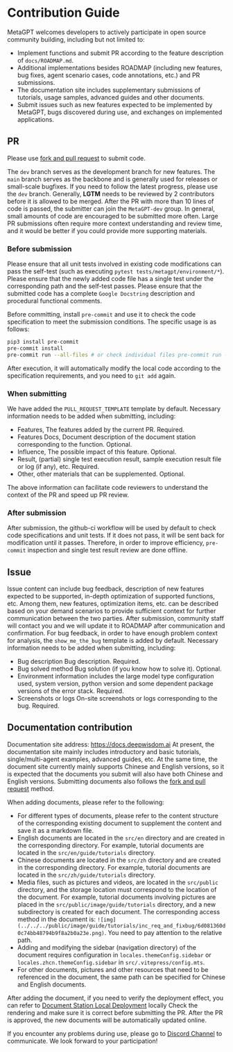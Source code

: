 # Contribution Guide

MetaGPT welcomes developers to actively participate in open source community building, including but not limited to:

- Implement functions and submit PR according to the feature description of `docs/ROADMAP.md`.
- Additional implementations besides ROADMAP (including new features, bug fixes, agent scenario cases, code annotations, etc.) and PR submissions.
- The documentation site includes supplementary submissions of tutorials, usage samples, advanced guides and other documents.
- Submit issues such as new features expected to be implemented by MetaGPT, bugs discovered during use, and exchanges on implemented applications.

## PR

Please use [fork and pull request](https://docs.github.com/en/get-started/exploring-projects-on-github/contributing-to-a-project) to submit code.

The `dev` branch serves as the development branch for new features. The `main` branch serves as the backbone and is generally used for releases or small-scale bugfixes. If you need to follow the latest progress, please use the `dev` branch.
Generally, **LGTM** needs to be reviewed by 2 contributors before it is allowed to be merged. After the PR with more than 10 lines of code is passed, the submitter can join the `MetaGPT-dev` group.
In general, small amounts of code are encouraged to be submitted more often. Large PR submissions often require more context understanding and review time, and it would be better if you could provide more supporting materials.

### Before submission

Please ensure that all unit tests involved in existing code modifications can pass the self-test (such as executing `pytest tests/metagpt/environment/*`).
Please ensure that the newly added code file has a single test under the corresponding path and the self-test passes.
Please ensure that the submitted code has a complete `Google Docstring` description and procedural functional comments.

Before committing, install `pre-commit` and use it to check the code specification to meet the submission conditions. The specific usage is as follows:

```bash
pip3 install pre-commit
pre-commit install
pre-commit run --all-files # or check individual files pre-commit run --files metagpt/roles/*
```

After execution, it will automatically modify the local code according to the specification requirements, and you need to `git add` again.

### When submitting

We have added the `PULL_REQUEST_TEMPLATE` template by default. Necessary information needs to be added when submitting, including:

- Features, The features added by the current PR. Required.
- Features Docs, Document description of the document station corresponding to the function. Optional.
- Influence, The possible impact of this feature. Optional.
- Result, (partial) single test execution result, sample execution result file or log (if any), etc. Required.
- Other, other materials that can be supplemented. Optional.

The above information can facilitate code reviewers to understand the context of the PR and speed up PR review.

### After submission

After submission, the github-ci workflow will be used by default to check code specifications and unit tests. If it does not pass, it will be sent back for modification until it passes. Therefore, in order to improve efficiency, `pre-commit` inspection and single test result review are done offline.

## Issue

Issue content can include bug feedback, description of new features expected to be supported, in-depth optimization of supported functions, etc.
Among them, new features, optimization items, etc. can be described based on your demand scenarios to provide sufficient context for further communication between the two parties. After submission, community staff will contact you and we will update it to ROADMAP after communication and confirmation.
For bug feedback, in order to have enough problem context for analysis, the `show_me_the_bug` template is added by default. Necessary information needs to be added when submitting, including:

- Bug description Bug description. Required.
- Bug solved method Bug solution (if you know how to solve it). Optional.
- Environment information includes the large model type configuration used, system version, python version and some dependent package versions of the error stack. Required.
- Screenshots or logs On-site screenshots or logs corresponding to the bug. Required.

## Documentation contribution

Documentation site address: https://docs.deepwisdom.ai
At present, the documentation site mainly includes introductory and basic tutorials, single/multi-agent examples, advanced guides, etc. At the same time, the document site currently mainly supports Chinese and English versions, so it is expected that the documents you submit will also have both Chinese and English versions.
Submitting documents also follows the [fork and pull request](https://docs.github.com/en/get-started/exploring-projects-on-github/contributing-to-a-project) method.

When adding documents, please refer to the following:

- For different types of documents, please refer to the content structure of the corresponding existing document to supplement the content and save it as a markdown file.
- English documents are located in the `src/en` directory and are created in the corresponding directory. For example, tutorial documents are located in the `src/en/guide/tutorials` directory.
- Chinese documents are located in the `src/zh` directory and are created in the corresponding directory. For example, tutorial documents are located in the `src/zh/guide/tutorials` directory.
- Media files, such as pictures and videos, are located in the `src/public` directory, and the storage location must correspond to the location of the document. For example, tutorial documents involving pictures are placed in the `src/public/image/guide/tutorials` directory, and a new subdirectory is created for each document. The corresponding access method in the document is: `![img](../../../public/image/guide/tutorials/inc_req_and_fixbug/6d081360d0c74bb48794b9f8a2b0a23e.png)`. You need to pay attention to the relative path.
- Adding and modifying the sidebar (navigation directory) of the document requires configuration in `locales.themeConfig.sidebar` or `locales.zhcn.themeConfig.sidebar` in `src/.vitepress/config.mts`.
- For other documents, pictures and other resources that need to be referenced in the document, the same path can be specified for Chinese and English documents.

After adding the document, if you need to verify the deployment effect, you can refer to [Document Station Local Deployment](https://github.com/geekan/MetaGPT-docs?tab=readme-ov-file#local-deployment) locally Check the rendering and make sure it is correct before submitting the PR. After the PR is approved, the new documents will be automatically updated online.

If you encounter any problems during use, please go to [Discord Channel](https://discord.gg/ZRHeExS6xv) to communicate. We look forward to your participation!
